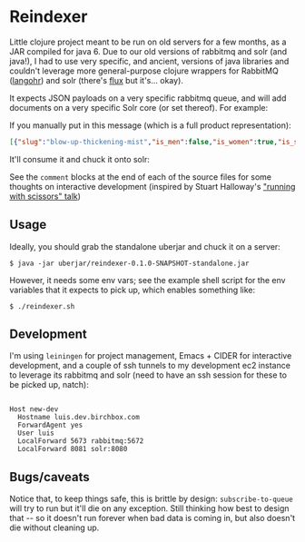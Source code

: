 # Reindexer

Little clojure project meant to be run on old servers for a few months, as a JAR compiled for java 6. Due to our old versions of rabbitmq and solr (and java!), I had to use very specific, and ancient, versions of java libraries and couldn't leverage more general-purpose clojure wrappers for RabbitMQ ([langohr](http://clojurerabbitmq.info/)) and solr (there's [flux](https://github.com/mwmitchell/flux) but it's... okay).

It expects JSON payloads on a very specific rabbitmq queue, and will add documents on a very specific Solr core (or set thereof). For example:

If you manually put in this message (which is a full product representation):

```json
[{"slug":"blow-up-thickening-mist","is_men":false,"is_women":true,"is_searchable":true,"updated_at":"2018-10-22T02:11:34Z","id":"111","magento_id":"111","url":"/shop/blow-up-thickening-mist","title":"HELLO FROM UBERJAR","product_name":"blowPro Blow Up Thickening Mist","sku":"BLOW-MIS-THICK-FZ","type":"simple","family":"default","product_notes":"","ship_with_box":0,"presale_only":0,"mes_title":"","mes_short_description":"","mes_full_description":"HERES THE CHANGES","mes_size":"","mes_additional_notes":"","is_changeable_subscription":0,"is_lifestyle":null,"mes_group_id":"","key_ingredients":"","great_for":"YOUR HAIR","meta_title":"Blow Up Thickening Mist ","meta_keyword":"","meta_description":"","images":"{\"pdp\":{\"url\":\"https://www.luis-beta.dev.birchbox.com/shop/media/catalog/product/cache/1/small_image/384x384/163b81649b7ef7bc8a00b0066e59ae0a/t/e/test-image-2-1.jpg\",\"width\":384,\"height\":384,\"is_placeholder\":false},\"box_list\":{\"url\":\"https://www.luis-beta.dev.birchbox.com/shop/media/catalog/product/cache/1/small_image/200x176/163b81649b7ef7bc8a00b0066e59ae0a/t/e/test-image-2-1.jpg\",\"width\":200,\"height\":176,\"is_placeholder\":false},\"box_feature\":{\"url\":\"https://www.luis-beta.dev.birchbox.com/shop/media/catalog/product/cache/1/small_image/640x528/163b81649b7ef7bc8a00b0066e59ae0a/t/e/test-image-2-1.jpg\",\"width\":640,\"height\":528,\"is_placeholder\":false}}","media_s":"[{\"format\":\"image\",\"type\":\"primary\",\"position\":1,\"sizes\":{\"large\":{\"url\":\"https://www.luis-beta.dev.birchbox.com/shop/media/catalog/product/cache/1/small_image/384x384/163b81649b7ef7bc8a00b0066e59ae0a/t/e/test-image-2-1.jpg\",\"width\":384,\"height\":384,\"is_placeholder\":false},\"small\":{\"url\":\"https://www.luis-beta.dev.birchbox.com/shop/media/catalog/product/cache/1/small_image/96x96/163b81649b7ef7bc8a00b0066e59ae0a/t/e/test-image-2-1.jpg\",\"width\":96,\"height\":96,\"is_placeholder\":false},\"xlarge\":{\"url\":\"https://www.luis-beta.dev.birchbox.com/shop/media/catalog/product/cache/1/small_image/1500x1700/b38cf51ec77170b109c5e310157197eb/t/e/test-image-2-1.jpg\",\"width\":1500,\"height\":1700,\"is_placeholder\":false}}},{\"format\":\"image\",\"type\":\"swatch\",\"position\":5,\"sizes\":{\"large\":{\"url\":\"https://www.luis-beta.dev.birchbox.com/shop/media/catalog/product/cache/1/thumbnail/384x384/163b81649b7ef7bc8a00b0066e59ae0a/b/l/blow_blowup_900x900.jpg\",\"width\":384,\"height\":384,\"is_placeholder\":false},\"small\":{\"url\":\"https://www.luis-beta.dev.birchbox.com/shop/media/catalog/product/cache/1/thumbnail/96x96/163b81649b7ef7bc8a00b0066e59ae0a/b/l/blow_blowup_900x900.jpg\",\"width\":96,\"height\":96,\"is_placeholder\":false},\"xlarge\":{\"url\":\"https://www.luis-beta.dev.birchbox.com/shop/media/catalog/product/cache/1/thumbnail/900x900/b38cf51ec77170b109c5e310157197eb/b/l/blow_blowup_900x900.jpg\",\"width\":900,\"height\":900,\"is_placeholder\":false}}},{\"format\":\"image\",\"type\":\"sample\",\"sizes\":{\"large\":{\"url\":\"https://www.luis-beta.dev.birchbox.com/shop/media/catalog/product/cache/1/sample_image/384x384/163b81649b7ef7bc8a00b0066e59ae0a/images/catalog/product/placeholder/sample_image.jpg\",\"width\":384,\"height\":384,\"is_placeholder\":true},\"small\":{\"url\":\"https://www.luis-beta.dev.birchbox.com/shop/media/catalog/product/cache/1/sample_image/96x96/163b81649b7ef7bc8a00b0066e59ae0a/images/catalog/product/placeholder/sample_image.jpg\",\"width\":96,\"height\":96,\"is_placeholder\":true},\"xlarge\":{\"url\":\"https://www.luis-beta.dev.birchbox.com/shop/media/catalog/product/cache/1/sample_image/b38cf51ec77170b109c5e310157197eb/images/catalog/product/placeholder/sample_image.jpg\",\"width\":262,\"height\":262,\"is_placeholder\":true}}}]","ingredients":[],"ingredients_md":"","brand":"blowPro","brand_id":97,"description":"Flat, limp hair? New York\u2019s blow dry experts have you covered. blowPro's thickening mist is the ultimate way to pump up hair without weighing it down \u2014 perfect for daily use and a must for voomy up-dos.","description_md":"\u003Cp\u003EFlat, limp hair? New York\u2019s blow dry experts have you covered. blowPro's thickening mist is the ultimate way to pump up hair without weighing it down \u2014 perfect for daily use and a must for voomy up-dos.\u003C/p\u003E","short_description":"Give ho-hum hair a boost with this lightweight thickening mist. ","expert_take":"Revive flat hair with blowPro Faux Dry Shampoo.","expert_take_md":"\u003Cp\u003ERevive flat hair with \u003Ca href=\"/shop/blow-faux-dry-shampoo\"\u003EblowPro Faux Dry Shampoo\u003C/a\u003E.\u003C/p\u003E","how_it_works":"","how_to_use":"Spritz lightly on clean, damp hair in sections and blow-dry in upward motions for all over lift.","how_to_use_md":"\u003Cp\u003ESpritz lightly on clean, damp hair in sections and blow-dry in upward motions for all over lift.\u003C/p\u003E\r\n","details_html":"\u003Ch2\u003EBirchbox Breakdown\u003C/h2\u003E\n    \u003Cp\u003EFlat, limp hair? New York\u2019s blow dry experts have you covered. blowPro's thickening mist is the ultimate way to pump up hair without weighing it down \u2014 perfect for daily use and a must for voomy up-dos.\u003C/p\u003E\n    \u003Ch2\u003EHow To Use\u003C/h2\u003E\n    \u003Cp\u003ESpritz lightly on clean, damp hair in sections and blow-dry in upward motions for all over lift.\u003C/p\u003E\n    \u003Ch2\u003EEditor's Tip\u003C/h2\u003E\n    \u003Cp\u003ERevive flat hair with \u003Ca href=\"birchbox://view/products/107\"\u003EblowPro Faux Dry Shampoo\u003C/a\u003E.\u003C/p\u003E\n","size":"8.5 oz","brand_ids":[97],"related_product_ids":[],"is_discontinued":false,"rating":"3.4","rating_weighted":"4.2615","rating_purchased":"3.3333","rating_sampled":"0.0","weighted_rating_sf":"4.2615","max_sale_qty":50,"review_count":14,"in_stock":true,"is_free_shipping":false,"is_reviewable":true,"is_favoritable":true,"is_exclusive":false,"is_visible_in_catalog":true,"is_hazmat":true,"price":"21.0","currency":"USD","blurb":"","upc":"","weight":"1.0","availability":"available","swatch_hex_code":"","category_names":["Hair","Birchbox: December 2010","Birchbox: January 2011 Welcome","Birchbox: March 2011","March's Box - 2011","$25 and Under","Styling Products","Protective Sprays","Texture \u0026 Beach Sprays"],"category_position_6":24,"category_position_101":1,"category_position_157":0,"category_position_194":1,"category_position_196":1,"category_position_217":1,"category_position_580":25,"category_position_589":20,"category_position_697":16,"category_position_3372":13,"category_position_3386":12,"brand_position_97":0,"category_urls":["/","//shop","//shop/march-box","//shop/hair","//shop/hair/treatments","//shop/hair/treatments/protective-sprays","//shop/hair/styling-products-1","//shop/hair/styling-products-1/texture-beach-sprays","//shop/featured","//shop/featured/25-and-under-1","//shop/featured/25-and-under-1/hair","//shop/birchbox-1","//shop/birchbox-1/march-2011","//shop/birchbox-1/march-2011/birchbox-march-2011-bb6","//shop/birchbox-1/march-2011/birchbox-march-2011-bb4","//shop/birchbox-1/january-2011","//shop/birchbox-1/january-2011/birchbox-january-2011-welcomeb","//shop/birchbox-1/apr-dec-2010","//shop/birchbox-1/apr-dec-2010/birchbox-december-2010-volume"],"category_ids":["2","8","280","101","277","196","194","275","157","6","698","3372","697","3386","217","15","580","589"]}]

```

It'll consume it and chuck it onto solr:

See the `comment` blocks at the end of each of the source files for some thoughts on interactive development (inspired by Stuart Halloway's ["running with scissors" talk](https://www.youtube.com/watch?v=Qx0-pViyIDU))


## Usage

Ideally, you should grab the standalone uberjar and chuck it on a server:

    $ java -jar uberjar/reindexer-0.1.0-SNAPSHOT-standalone.jar

However, it needs some env vars; see the example shell script for the env variables that it expects to pick up, which enables something like:

    $ ./reindexer.sh


## Development

I'm using `leiningen` for project management, Emacs + CIDER for interactive development, and a couple of ssh tunnels to my development ec2 instance to leverage its rabbitmq and solr (need to have an ssh session for these to be picked up, natch):

```

Host new-dev
  Hostname luis.dev.birchbox.com
  ForwardAgent yes
  User luis
  LocalForward 5673 rabbitmq:5672
  LocalForward 8081 solr:8080
```


## Bugs/caveats

Notice that, to keep things safe, this is brittle by design: `subscribe-to-queue` will try to run but it'll die on any exception. Still thinking how best to design that -- so it doesn't run forever when bad data is coming in, but also doesn't die without cleaning up.



